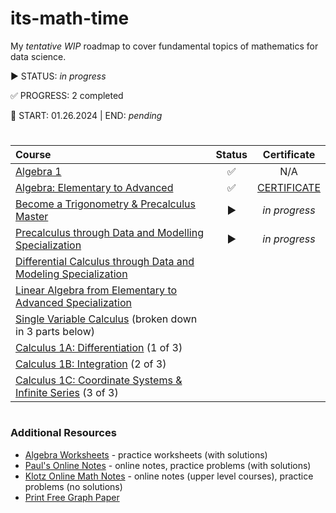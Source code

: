 # its-math-time
My _tentative WIP_ roadmap to cover fundamental topics of mathematics for data science.

▶️ STATUS: _in progress_

✅ PROGRESS: 2 completed


📆 START: 01.26.2024 | END: _pending_

#



| Course | Status | Certificate | 
| :--- | :---: | :---: |
| [Algebra 1](https://www.khanacademy.org/math/algebra) | ✅ | N/A |
| [Algebra: Elementary to Advanced](https://www.coursera.org/specializations/algebra-elementary-to-advanced) | ✅ | [CERTIFICATE](https://coursera.org/share/0f0899c13358c67122cf98c9abd337f2) |
| [Become a Trigonometry & Precalculus Master](https://uci.udemy.com/course/trig-by-krista-king/) | ▶️ | _in progress_
| [Precalculus through Data and Modelling Specialization](https://www.coursera.org/specializations/precalculus-data-modelling) |  ▶️ | _in progress_
| [Differential Calculus through Data and Modeling Specialization](https://www.coursera.org/specializations/differential-calculus-data-modeling) |
| [Linear Algebra from Elementary to Advanced Specialization](https://www.coursera.org/specializations/linear-algebra-elementary-to-advanced) |
| [Single Variable Calculus](https://ocw.mit.edu/courses/18-01sc-single-variable-calculus-fall-2010/)  (broken down in 3 parts below)
| [Calculus 1A: Differentiation](https://mitxonline.mit.edu/courses/course-v1:MITxT+18.01.1x/) (1 of 3)
| [Calculus 1B: Integration](https://openlearninglibrary.mit.edu/courses/course-v1:MITx+18.01.2x+3T2019/about) (2 of 3)
| [Calculus 1C: Coordinate Systems & Infinite Series](https://mitxonline.mit.edu/courses/course-v1:MITxT+18.01.3x/) (3 of 3)

#

### Additional Resources
* [Algebra Worksheets](https://math-drills.com/algebra.php) - practice worksheets (with solutions)
* [Paul's Online Notes](https://tutorial.math.lamar.edu/) - online notes, practice problems (with solutions)
* [Klotz Online Math Notes](https://math.hunter.cuny.edu/klotzmathnotes/) - online notes (upper level courses), practice problems (no solutions)
* [Print Free Graph Paper](https://www.printfreegraphpaper.com/)
